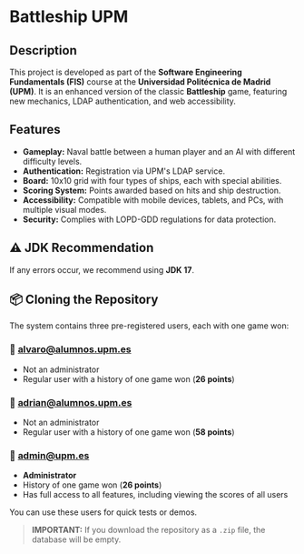 # Battleship UPM

## Description
This project is developed as part of the **Software Engineering Fundamentals (FIS)** course at the **Universidad Politécnica de Madrid (UPM)**. It is an enhanced version of the classic **Battleship** game, featuring new mechanics, LDAP authentication, and web accessibility.

## Features
- **Gameplay:** Naval battle between a human player and an AI with different difficulty levels.
- **Authentication:** Registration via UPM's LDAP service.
- **Board:** 10x10 grid with four types of ships, each with special abilities.
- **Scoring System:** Points awarded based on hits and ship destruction.
- **Accessibility:** Compatible with mobile devices, tablets, and PCs, with multiple visual modes.
- **Security:** Complies with LOPD-GDD regulations for data protection.

## ⚠️ JDK Recommendation
If any errors occur, we recommend using **JDK 17**.

## 📦 Cloning the Repository
The system contains three pre-registered users, each with one game won:

### 👤 alvaro@alumnos.upm.es
- Not an administrator  
- Regular user with a history of one game won (**26 points**)

### 👤 adrian@alumnos.upm.es
- Not an administrator  
- Regular user with a history of one game won (**58 points**)

### 👑 admin@upm.es
- **Administrator**  
- History of one game won (**26 points**)  
- Has full access to all features, including viewing the scores of all users

You can use these users for quick tests or demos.

> **IMPORTANT:** If you download the repository as a `.zip` file, the database will be empty.

